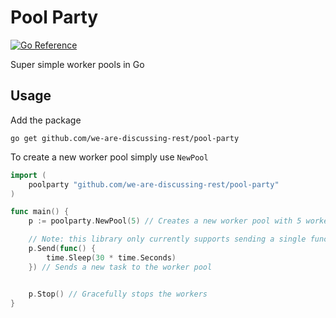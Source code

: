 # Pool Party
[![Go Reference](https://pkg.go.dev/badge/github.com/we-are-discussing-rest/pool-party.svg)](https://pkg.go.dev/github.com/we-are-discussing-rest/pool-party)

Super simple worker pools in Go

## Usage
Add the package
```shell
go get github.com/we-are-discussing-rest/pool-party
```
To create a new worker pool simply use `NewPool`

```go
import (
    poolparty "github.com/we-are-discussing-rest/pool-party"
)

func main() {
    p := poolparty.NewPool(5) // Creates a new worker pool with 5 workers

    // Note: this library only currently supports sending a single function with no params
    p.Send(func() {
        time.Sleep(30 * time.Seconds)
    }) // Sends a new task to the worker pool 


    p.Stop() // Gracefully stops the workers 
}
```

